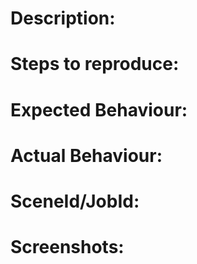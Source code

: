 # Description:

# Steps to reproduce:

# Expected Behaviour:

# Actual Behaviour:

# SceneId/JobId:

# Screenshots:
